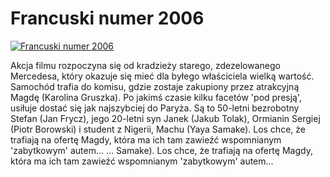 Francuski numer 2006 
=============
[![Francuski numer 2006 ](http://vidos.pl/images/player.gif)](http://vidos.pl/francuski-numer-2006)

 Akcja filmu rozpoczyna się od kradzieży starego, zdezelowanego Mercedesa, który okazuje się mieć dla byłego właściciela wielką wartość. Samochód trafia do komisu, gdzie zostaje zakupiony przez atrakcyjną Magdę (Karolina Gruszka). Po jakimś czasie kilku facetów 'pod presją', usiłuje dostać się jak najszybciej do Paryża. Są to 50-letni bezrobotny Stefan (Jan Frycz), jego 20-letni syn Janek (Jakub Tolak), Ormianin Sergiej (Piotr Borowski) i student z Nigerii, Machu (Yaya Samake). Los chce, że trafiają na ofertę Magdy, która ma ich tam zawieźć wspomnianym 'zabytkowym' autem...   ... Samake). Los chce, że trafiają na ofertę Magdy, która ma ich tam zawieźć wspomnianym 'zabytkowym' autem...
